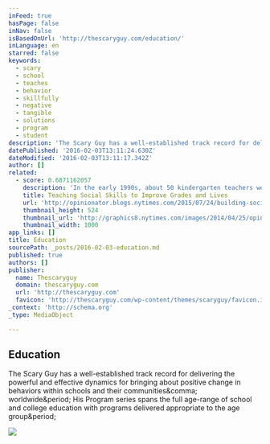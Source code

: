 ```yaml
---
inFeed: true
hasPage: false
inNav: false
isBasedOnUrl: 'http://thescaryguy.com/education/'
inLanguage: en
starred: false
keywords:
  - scary
  - school
  - teaches
  - behavior
  - skillfully
  - negative
  - tangible
  - solutions
  - program
  - student
description: 'The Scary Guy has a well-established track record for delivering the powerful and effective dynamics for bringing about positive change in behaviors within schools and their communities, worldwide. His Program series spans the full age-range of school and college education with programs delivered appropriate to the age group.'
datePublished: '2016-02-03T13:11:24.630Z'
dateModified: '2016-02-03T13:11:17.342Z'
author: []
related:
  - score: 0.6871162057
    description: 'In the early 1990s, about 50 kindergarten teachers were asked to rate the social and communication skills of 753 children in their classrooms. It was part of the Fast Track Project, an intervention and study administered in Durham, N.C., Nashville, Seattle and central Pennsylvania.'
    title: Teaching Social Skills to Improve Grades and Lives
    url: 'http://opinionator.blogs.nytimes.com/2015/07/24/building-social-skills-to-do-well-in-math/'
    thumbnail_height: 524
    thumbnail_url: 'http://graphics8.nytimes.com/images/2014/04/25/opinion/opinionator-pog-fixes/opinionator-pog-fixes-facebookJumbo.png'
    thumbnail_width: 1000
app_links: []
title: Education
sourcePath: _posts/2016-02-03-education.md
published: true
authors: []
publisher:
  name: Thescaryguy
  domain: thescaryguy.com
  url: 'http://thescaryguy.com'
  favicon: 'http://thescaryguy.com/wp-content/themes/scaryguy/favicon.ico'
_context: 'http://schema.org'
_type: MediaObject

---
```

<article style=""><h1>Education</h1><p>The Scary Guy has a well-established track record for delivering the powerful and effective dynamics for bringing about positive change in behaviors within schools and their communities&amp;comma; worldwide&amp;period; His Program series spans the full age-range of school and college education with programs delivered appropriate to the age group&amp;period;</p><img src="http://i3.ytimg.com/vi/9sw7qe7KS6E/hqdefault.jpg" /></article>